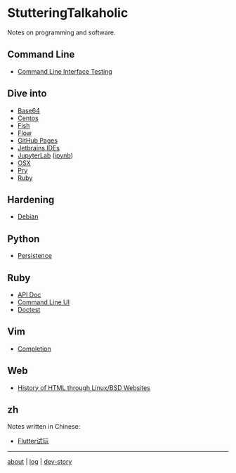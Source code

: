 # StutteringTalkaholic

Notes on programming and software.

## Command Line

- [Command Line Interface Testing](cli/test/)

## Dive into

- [Base64](dive-into/base64/)
- [Centos](dive-into/centos/)
- [Fish](dive-into/fish/)
- [Flow](dive-into/flow/)
- [GitHub Pages](dive-into/gh-pages/)
- [Jetbrains IDEs](dive-into/jetbrains/)
- [JupyterLab](dive-into/jupyter-lab/) ([ipynb](https://github.com/weakish/StutteringTalkaholic/blob/master/dive-into/jupyter-lab.ipynb))
- [OSX](dive-into/osx/)
- [Pry](dive-into/pry/)
- [Ruby](dive-into/ruby/)

## Hardening

- [Debian](hardening/debian/)

## Python

- [Persistence](python/persistence/)

## Ruby

- [API Doc](ruby/api-doc/)
- [Command Line UI](ruby/cli/)
- [Doctest](ruby/doctest/)

## Vim

- [Completion](vim/completion/)

## Web

- [History of HTML through Linux/BSD Websites](web/html-history/)

## zh

Notes written in Chinese:

- [Flutter试玩](zh/flutter/)

---

[about](/) \| [log](log/) \| [dev-story](https://stackoverflow.com/story/weakish)
